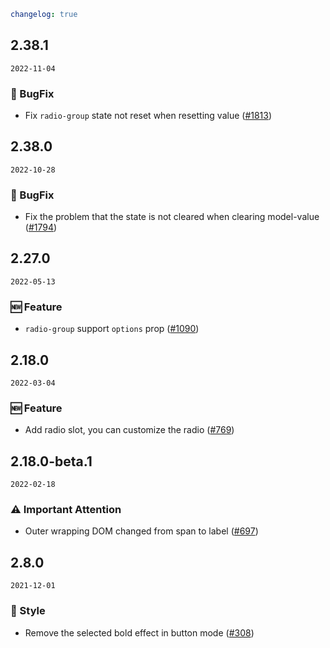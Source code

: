 ```yaml
changelog: true
```

## 2.38.1

`2022-11-04`

### 🐛 BugFix

- Fix `radio-group` state not reset when resetting value ([#1813](https://github.com/arco-design/arco-design-vue/pull/1813))


## 2.38.0

`2022-10-28`

### 🐛 BugFix

- Fix the problem that the state is not cleared when clearing model-value ([#1794](https://github.com/arco-design/arco-design-vue/pull/1794))


## 2.27.0

`2022-05-13`

### 🆕 Feature

- `radio-group` support  `options` prop ([#1090](https://github.com/arco-design/arco-design-vue/pull/1090))


## 2.18.0

`2022-03-04`

### 🆕 Feature

- Add radio slot, you can customize the radio ([#769](https://github.com/arco-design/arco-design-vue/pull/769))


## 2.18.0-beta.1

`2022-02-18`

### ⚠️ Important Attention

- Outer wrapping DOM changed from span to label ([#697](https://github.com/arco-design/arco-design-vue/pull/697))


## 2.8.0

`2021-12-01`

### 💅 Style

- Remove the selected bold effect in button mode ([#308](https://github.com/arco-design/arco-design-vue/pull/308))

